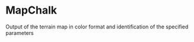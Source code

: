 # MapChalk
Output of the terrain map in color format and identification of the specified parameters
